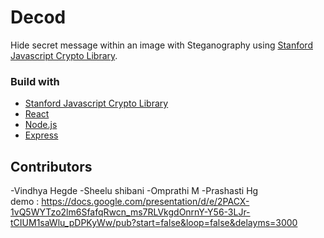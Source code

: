 # Decod

Hide secret message within an image with Steganography using [Stanford Javascript Crypto Library](https://crypto.stanford.edu/sjcl).



### Build with

- [Stanford Javascript Crypto Library](https://crypto.stanford.edu/sjcl)
- [React](https://reactjs.org/docs/getting-started.html)
- [Node.js](https://nodejs.org/en/docs/)
- [Express](https://expressjs.com/en/4x/api.html)

## Contributors

-Vindhya Hegde
-Sheelu shibani
-Omprathi M
-Prashasti Hg
<br/>
demo : https://docs.google.com/presentation/d/e/2PACX-1vQ5WYTzo2lm6SfafqRwcn_ms7RLVkgdOnrnY-Y56-3LJr-tCIUM1saWlu_pDPKyWw/pub?start=false&loop=false&delayms=3000

